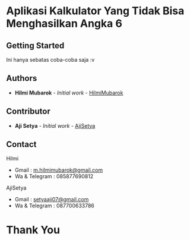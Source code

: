 # Aplikasi Kalkulator Yang Tidak Bisa Menghasilkan Angka 6

## Getting Started

Ini hanya sebatas coba-coba saja :v 


## Authors

* **Hilmi Mubarok** - *Initial work* - [HilmiMubarok](https://github.com/HilmiMubarok)

## Contributor
* **Aji Setya** - *Initial work* - [AjiSetya](https://github.com/AjiSetya)

## Contact

Hilmi
* Gmail : m.hilmimubarok@gmail.com
* Wa & Telegram : 085877690812

AjiSetya
* Gmail : setyaaji07@gmail.com
* Wa & Telegram : 087700633786

# Thank You
